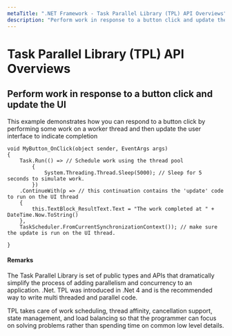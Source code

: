 ```yaml
---
metaTitle: ".NET Framework - Task Parallel Library (TPL) API Overviews"
description: "Perform work in response to a button click and update the UI"
---
```


# Task Parallel Library (TPL) API Overviews



## Perform work in response to a button click and update the UI


This example demonstrates how you can respond to a button click by performing some work on a worker thread and then update the user interface to indicate completion

```dotnet
void MyButton_OnClick(object sender, EventArgs args)
{
    Task.Run(() => // Schedule work using the thread pool
        {
            System.Threading.Thread.Sleep(5000); // Sleep for 5 seconds to simulate work.
        })
    .ContinueWith(p => // this continuation contains the 'update' code to run on the UI thread
    {
        this.TextBlock_ResultText.Text = "The work completed at " + DateTime.Now.ToString()
    },
    TaskScheduler.FromCurrentSynchronizationContext()); // make sure the update is run on the UI thread.

}

```



#### Remarks


The Task Parallel Library is set of public types and APIs that dramatically simplify the process of adding parallelism and concurrency to an application. .Net. TPL was introduced in .Net 4 and is the recommended way to write multi threaded and parallel code.

TPL takes care of work scheduling, thread affinity, cancellation support, state management, and load balancing so that the programmer can focus on solving problems rather than spending time on common low level details.

